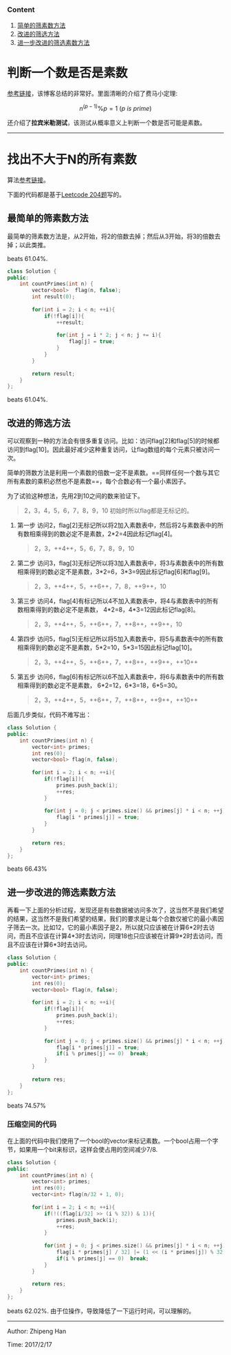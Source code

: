 ### Content
1. [简单的筛素数方法](#最简单的筛素数方法)
2. [改进的筛选方法](#改进的筛选方法)
3. [进一步改进的筛选素数方法](#进一步改进的筛选素数方法)

# 判断一个数是否是素数

[参考链接](http://blog.csdn.net/arvonzhang/article/details/8564836)，该博客总结的非常好。里面清晰的介绍了费马小定理:
```math
n^{(p-1)}\%p = 1\ (p\ is\ prime)
```
还介绍了**拉宾米勒测试**，该测试从概率意义上判断一个数是否可能是素数。

---

# 找出不大于N的所有素数

算法[参考链接](http://blog.csdn.net/morewindows/article/details/7347459)。

下面的代码都是基于[Leetcode 204题](https://leetcode.com/problems/count-primes/)写的。

## 最简单的筛素数方法

最简单的筛素数方法是，从2开始，将2的倍数去掉；然后从3开始，将3的倍数去掉；以此类推。

beats 61.04%.

```cpp
class Solution {
public:
	int countPrimes(int n) {
		vector<bool>  flag(n, false);
		int result(0);
		
		for(int i = 2; i < n; ++i){
		    if(!flag[i]){
		        ++result;
		        
		        for(int j = i * 2; j < n; j += i){
		            flag[j] = true;
		        }
		    }
		}
		
		return result;
	}
};
```

beats 61.04%.

## 改进的筛选方法

可以观察到一种的方法会有很多重复访问。比如：访问flag[2]和flag[5]的时候都访问到flag[10]。因此最好减少这种重复访问，让flag数组的每个元素只被访问一次。

简单的筛数方法是利用一个素数的倍数一定不是素数。==同样任何一个数与其它所有素数的乘积必然也不是素数==，每个合数必有一个最小素因子。

为了试验这种想法，先用2到10之间的数来验证下。

> 2，3，4，5，6，7，8，9，10      初始时所以flag都是无标记的。

1. 第一步 访问2，flag[2]无标记所以将2加入素数表中，然后将2与素数表中的所有数相乘得到的数必定不是素数，2\*2=4因此标记flag[4]。

    > 2，3，++4++，5，6，7，8，9，10

2. 第二步 访问3，flag[3]无标记所以将3加入素数表中，将3与素数表中的所有数相乘得到的数必定不是素数，3\*2=6，3\*3=9因此标记flag[6]和flag[9]。

    > 2，3，++4++，5，++6++，7，8，++9++，10

3. 第三步 访问4，flag[4]有标记所以4不加入素数表中，将4与素数表中的所有数相乘得到的数必定不是素数， 4\*2=8，4\*3=12因此标记flag[8]。

    > 2，3，++4++，5，++6++，7，++8++，++9++，10

4. 第四步 访问5，flag[5]无标记所以将5加入素数表中，将5与素数表中的所有数相乘得到的数必定不是素数，5\*2=10，5\*3=15因此标记flag[10]。

    > 2，3，++4++，5，++6++，7，++8++，++9++，++10++

5. 第五步 访问6，flag[6]有标记所以6不加入素数表中，将6与素数表中的所有数相乘得到的数必定不是素数， 6\*2=12，6\*3=18，6\*5=30。

    > 2，3，++4++，5，++6++，7，++8++，++9++，++10++

后面几步类似，代码不难写出：
    
```cpp
class Solution {
public:
	int countPrimes(int n) {
		vector<int> primes;
		int res(0);
		vector<bool> flag(n, false);
		
		for(int i = 2; i < n; ++i){
		    if(!flag[i]){
		        primes.push_back(i);
		        ++res;
		    }
		    
		    for(int j = 0; j < primes.size() && primes[j] * i < n; ++j){
		        flag[i * primes[j]] = true;
		    }
		}
		
		return res;
	}
};
```

beats 66.43%

## 进一步改进的筛选素数方法

再看一下上面的分析过程，发现还是有些数据被访问多次了，这当然不是我们希望的结果，这当然不是我们希望的结果，我们的要求是让每个合数仅被它的最小素因子筛去一次。比如12，它的最小素因子是2，所以就只应该被在计算6\*2时去访问，而且不应该在计算4\*3时去访问，同理18也只应该被在计算9\*2时去访问，而且不应该在计算6\*3时去访问。

```cpp
class Solution {
public:
	int countPrimes(int n) {
		vector<int> primes;
		int res(0);
		vector<bool> flag(n, false);
		
		for(int i = 2; i < n; ++i){
		    if(!flag[i]){
		        primes.push_back(i);
		        ++res;
		    }
		    
		    for(int j = 0; j < primes.size() && primes[j] * i < n; ++j){
		        flag[i * primes[j]] = true;
		        if(i % primes[j] == 0)  break;
		    }
		}
		
		return res;
	}
};
```

beats 74.57%

### 压缩空间的代码

在上面的代码中我们使用了一个bool的vector来标记素数。一个bool占用一个字节，如果用一个bit来标识，这样会使占用的空间减少7/8.

```cpp
class Solution {
public:
	int countPrimes(int n) {
		vector<int> primes;
		int res(0);
		vector<int> flag(n/32 + 1, 0);
		
		for(int i = 2; i < n; ++i){
		    if(!((flag[i/32] >> (i % 32)) & 1)){
		        primes.push_back(i);
		        ++res;
		    }
		    
		    for(int j = 0; j < primes.size() && primes[j] * i < n; ++j){
		        flag[i * primes[j] / 32] |= (1 << (i * primes[j]) % 32);
		        if(i % primes[j] == 0)  break;
		    }
		}
		
		return res;
	}
};
```

beats 62.02%. 由于位操作，导致降低了一下运行时间，可以理解的。

---

Author: Zhipeng Han

Time: 2017/2/17
